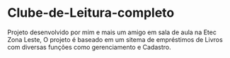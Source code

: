 # Clube-de-Leitura-completo
Projeto desenvolvido por mim e mais um amigo em sala de aula na Etec Zona Leste, O projeto é baseado em um sitema de empréstimos de Livros com diversas funções como gerenciamento e Cadastro.
